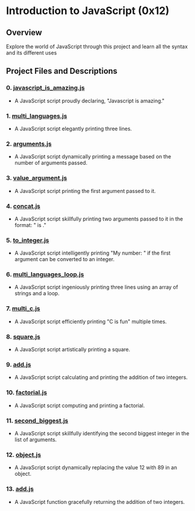 # Introduction to JavaScript (0x12)

## Overview
Explore the world of JavaScript through this project and learn all the syntax and its different uses
## Project Files and Descriptions

### 0. [javascript_is_amazing.js](./0-javascript_is_amazing.js)
   - A JavaScript script proudly declaring, "Javascript is amazing."

### 1. [multi_languages.js](./1-multi_languages.js)
   - A JavaScript script elegantly printing three lines.

### 2. [arguments.js](./2-arguments.js)
   - A JavaScript script dynamically printing a message based on the number of arguments passed.

### 3. [value_argument.js](./3-value_argument.js)
   - A JavaScript script printing the first argument passed to it.

### 4. [concat.js](./4-concat.js)
   - A JavaScript script skillfully printing two arguments passed to it in the format: "<argument1> is <argument2>."

### 5. [to_integer.js](./5-to_integer.js)
   - A JavaScript script intelligently printing "My number: <first argument converted to an integer>" if the first argument can be converted to an integer.

### 6. [multi_languages_loop.js](./6-multi_languages_loop.js)
   - A JavaScript script ingeniously printing three lines using an array of strings and a loop.

### 7. [multi_c.js](./7-multi_c.js)
   - A JavaScript script efficiently printing "C is fun" multiple times.

### 8. [square.js](./8-square.js)
   - A JavaScript script artistically printing a square.

### 9. [add.js](./9-add.js)
   - A JavaScript script calculating and printing the addition of two integers.

### 10. [factorial.js](./10-factorial.js)
   - A JavaScript script computing and printing a factorial.

### 11. [second_biggest.js](./11-second_biggest.js)
   - A JavaScript script skillfully identifying the second biggest integer in the list of arguments.

### 12. [object.js](./12-object.js)
   - A JavaScript script dynamically replacing the value 12 with 89 in an object.

### 13. [add.js](./13-add.js)
   - A JavaScript function gracefully returning the addition of two integers.
